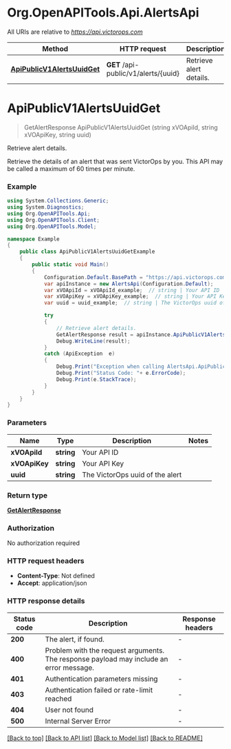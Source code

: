 # Org.OpenAPITools.Api.AlertsApi

All URIs are relative to *https://api.victorops.com*

Method | HTTP request | Description
------------- | ------------- | -------------
[**ApiPublicV1AlertsUuidGet**](AlertsApi.md#apipublicv1alertsuuidget) | **GET** /api-public/v1/alerts/{uuid} | Retrieve alert details.


<a name="apipublicv1alertsuuidget"></a>
# **ApiPublicV1AlertsUuidGet**
> GetAlertResponse ApiPublicV1AlertsUuidGet (string xVOApiId, string xVOApiKey, string uuid)

Retrieve alert details.

Retrieve the details of an alert that was sent VictorOps by you.  This API may be called a maximum of 60 times per minute. 

### Example
```csharp
using System.Collections.Generic;
using System.Diagnostics;
using Org.OpenAPITools.Api;
using Org.OpenAPITools.Client;
using Org.OpenAPITools.Model;

namespace Example
{
    public class ApiPublicV1AlertsUuidGetExample
    {
        public static void Main()
        {
            Configuration.Default.BasePath = "https://api.victorops.com";
            var apiInstance = new AlertsApi(Configuration.Default);
            var xVOApiId = xVOApiId_example;  // string | Your API ID
            var xVOApiKey = xVOApiKey_example;  // string | Your API Key
            var uuid = uuid_example;  // string | The VictorOps uuid of the alert

            try
            {
                // Retrieve alert details.
                GetAlertResponse result = apiInstance.ApiPublicV1AlertsUuidGet(xVOApiId, xVOApiKey, uuid);
                Debug.WriteLine(result);
            }
            catch (ApiException  e)
            {
                Debug.Print("Exception when calling AlertsApi.ApiPublicV1AlertsUuidGet: " + e.Message );
                Debug.Print("Status Code: "+ e.ErrorCode);
                Debug.Print(e.StackTrace);
            }
        }
    }
}
```

### Parameters

Name | Type | Description  | Notes
------------- | ------------- | ------------- | -------------
 **xVOApiId** | **string**| Your API ID | 
 **xVOApiKey** | **string**| Your API Key | 
 **uuid** | **string**| The VictorOps uuid of the alert | 

### Return type

[**GetAlertResponse**](GetAlertResponse.md)

### Authorization

No authorization required

### HTTP request headers

 - **Content-Type**: Not defined
 - **Accept**: application/json

### HTTP response details
| Status code | Description | Response headers |
|-------------|-------------|------------------|
| **200** | The alert, if found.  |  -  |
| **400** | Problem with the request arguments.  The response payload may include an error message. |  -  |
| **401** | Authentication parameters missing |  -  |
| **403** | Authentication failed or rate-limit reached |  -  |
| **404** | User not found |  -  |
| **500** | Internal Server Error |  -  |

[[Back to top]](#) [[Back to API list]](../README.md#documentation-for-api-endpoints) [[Back to Model list]](../README.md#documentation-for-models) [[Back to README]](../README.md)

